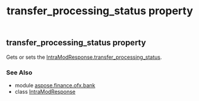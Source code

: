 ﻿---
title: transfer_processing_status property
second_title: Aspose.Finance for Python via .NET API References
description: 
type: docs
weight: 50
url: /python-net/aspose.finance.ofx.bank/intramodresponse/transfer_processing_status/
is_root: false
---

## transfer_processing_status property


Gets or sets the [IntraModResponse.transfer_processing_status](/finance/python-net/aspose.finance.ofx.bank/intramodresponse#transfer_processing_status).

### See Also
* module [aspose.finance.ofx.bank](../../)
* class [IntraModResponse](/finance/python-net/aspose.finance.ofx.bank/intramodresponse)
